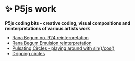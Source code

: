 # :sparkles: P5js work
**P5js coding bits - creative coding, visual compositions and reinterpretations of various artists work**
- [Rana Begum no. 924 reinterpretation](https://luisabalaban.github.io/P5js-work/Rana_begum_no._924/)
- [Rana Begum Emulsion reinterpretation](https://luisabalaban.github.io/P5js-work/Rana_Begum_Emulsion/) 
- [Pulsating Circles - playing around with sin()/cos()](https://luisabalaban.github.io/P5js-work/Pulsating_circles)
- [Dripping circles](https://luisabalaban.github.io/P5js-work/Drip_circles)

